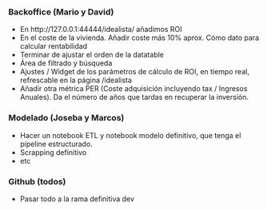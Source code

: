 ### Backoffice  (Mario y David)
<ul>
  <li>En http://127.0.0.1:44444/idealista/ añadimos ROI</li>
  <li>En el coste de la vivienda. Añadir coste más 10% aprox. Cómo dato para calcular rentabilidad</li>
  <li>Terminar de ajustar el orden de la datatable</li>
  <li>Área de filtrado y búsqueda</li>
  <li>Ajustes / Widget de los parámetros de cálculo de ROI, en tiempo real, refrescable en la página /idealista </li>
  <li>Añadir otra métrica PER (Coste adquisición incluyendo tax / Ingresos Anuales). Da el número de años que tardas en recuperar la inversión. </li>
</ul>

### Modelado (Joseba y Marcos)
<ul>
  <li>Hacer un notebook ETL y notebook modelo definitivo, que tenga el pipeline estructurado.</li>
  <li>Scrapping definitivo</li>
  <li>etc</li>
</ul>

### Github (todos)
<ul>
  <li>Pasar todo a la rama definitiva dev</li>
</ul>




